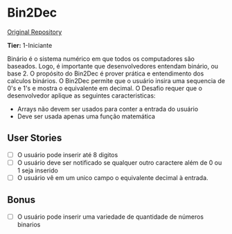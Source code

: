 # Bin2Dec

[Original Repository](https://github.com/florinpop17/app-ideas/)

**Tier:** 1-Iniciante

Binário é o sistema numérico em que todos os computadores são baseados.
Logo, é importante que desenvolvedores entendam binário, ou base 2. O propósito do Bin2Dec é prover prática e entendimento dos calculos binários.
O Bin2Dec permite que o usuário insira uma sequencia de 0's e 1's e mostra o equivalente em decimal.
O Desafio requer que o desenvolvedor aplique as seguintes caracteristicas:

-   Arrays não devem ser usados para conter a entrada do usuário
-   Deve ser usada apenas uma função matemática

## User Stories

-   [ ] O usuário pode inserir até 8 digitos
-   [ ] O usuário deve ser notificado se qualquer outro caractere além de 0 ou 1 seja inserido
-   [ ] O usuário vê em um unico campo o equivalente decimal à entrada.

## Bonus

-   [ ] O usuário pode inserir uma variedade de quantidade de números binarios